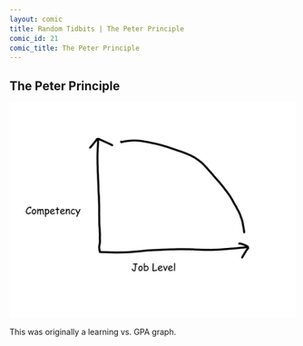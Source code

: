 ```yaml
---
layout: comic
title: Random Tidbits | The Peter Principle
comic_id: 21
comic_title: The Peter Principle
---
```


## The Peter Principle

![](/assets/images/21.png)

This was originally a learning vs. GPA graph.
